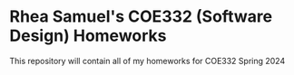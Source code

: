 # Rhea Samuel's COE332 (Software Design) Homeworks
This repository will contain all of my homeworks for COE332 Spring 2024
